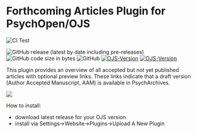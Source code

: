 # Forthcoming Articles Plugin for PsychOpen/OJS

![CI Test](https://github.com/leibniz-psychology/psychopen-aam/workflows/CI%20Test/badge.svg?branch=main)

![GitHub release (latest by date including pre-releases)](https://img.shields.io/github/v/release/leibniz-psychology/psychopen-aam?include_prereleases&label=latest%20release)
![GitHub code size in bytes](https://img.shields.io/github/languages/code-size/leibniz-psychology/psychopen-aam)
![GitHub](https://img.shields.io/github/license/leibniz-psychology/psychopen-aam)
[![OJS-Version](https://img.shields.io/badge/pkp--ojs-3.2.x-brightgreen)](https://github.com/pkp/ojs/tree/stable-3_2_1)
[![OJS-Version](https://img.shields.io/badge/pkp--ojs-3.3.x-brightgreen)](https://github.com/pkp/ojs/tree/master)

This plugin provides an overview of all accepted but not yet published articles with optional preview links.
These links indicate that a draft version (Author Accepted Manuscript, AAM) is available in PsychArchives.

![](https://user-images.githubusercontent.com/7657717/95978485-8a782400-0e1a-11eb-81ae-bffeb9188308.jpg)

How to install:
- download latest release for your OJS version
- install via Settings->Website->Plugins->Upload A New Plugin

